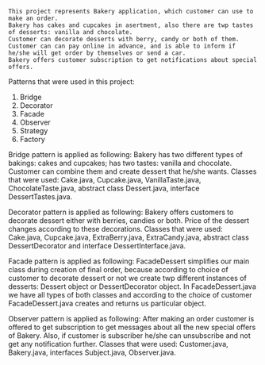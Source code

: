     This project represents Bakery application, which customer can use to make an order.
    Bakery has cakes and cupcakes in asertment, also there are twp tastes of desserts: vanilla and chocolate.
    Customer can decorate desserts with berry, candy or both of them.
    Customer can can pay online in advance, and is able to inform if he/she will get order by themselves or send a car.
    Bakery offers customer subscription to get notifications about special offers.

Patterns that were used in this project:
1) Bridge
2) Decorator
3) Facade
4) Observer
5) Strategy
6) Factory

Bridge pattern is applied as following:
Bakery has two different types of bakings: cakes and cupcakes; has two tastes: vanilla and chocolate.
Customer can combine them and create dessert that he/she wants.
Classes that were used: Cake.java, Cupcake.java, VanillaTaste.java, ChocolateTaste.java, abstract class Dessert.java,
interface DessertTastes.java.

Decorator pattern is applied as following:
Bakery offers customers to decorate dessert either with berries, candies or both. Price of the dessert changes
according to these decorations.
Classes that were used: Cake.java, Cupcake.java, ExtraBerry.java, ExtraCandy.java, abstract class DessertDecorator
and interface DessertInterface.java.

Facade pattern is applied as following:
FacadeDessert simplifies our main class during creation of final order, because according to choice of customer
to decorate dessert or not we create twp different instances of desserts: Dessert object or DessertDecorator object.
In FacadeDessert.java we have all types of both classes and according to the choice of customer FacadeDessert.java
creates and returns us particular object.

Observer pattern is applied as following:
After making an order customer is offered to get subscription to get messages about all the new special offers
of Bakery. Also, if customer is subscriber he/she can unsubscribe and not get any notification further.
Classes that were used: Customer.java, Bakery.java, interfaces Subject.java, Observer.java.
